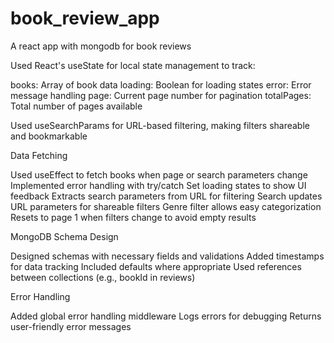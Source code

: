 # book_review_app
A react app with mongodb for book reviews


Used React's useState for local state management to track:

books: Array of book data
loading: Boolean for loading states
error: Error message handling
page: Current page number for pagination
totalPages: Total number of pages available

Used useSearchParams for URL-based filtering, making filters shareable and bookmarkable


Data Fetching

Used useEffect to fetch books when page or search parameters change
Implemented error handling with try/catch
Set loading states to show UI feedback
Extracts search parameters from URL for filtering
Search updates URL parameters for shareable filters
Genre filter allows easy categorization
Resets to page 1 when filters change to avoid empty results

MongoDB Schema Design

Designed schemas with necessary fields and validations
Added timestamps for data tracking
Included defaults where appropriate
Used references between collections (e.g., bookId in reviews)

Error Handling

Added global error handling middleware
Logs errors for debugging
Returns user-friendly error messages